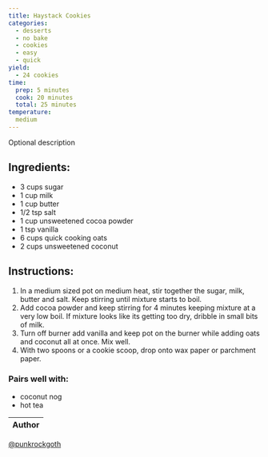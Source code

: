 ```yaml
---
title: Haystack Cookies
categories:
  - desserts
  - no bake
  - cookies
  - easy
  - quick
yield:
  - 24 cookies
time:  
  prep: 5 minutes
  cook: 20 minutes
  total: 25 minutes
temperature:
  medium
---
```


Optional description 
## Ingredients:
* 3 cups sugar
* 1 cup milk
* 1 cup butter
* 1/2 tsp salt
* 1 cup unsweetened cocoa powder
* 1 tsp vanilla
* 6 cups quick cooking oats
* 2 cups unsweetened coconut

 
## Instructions:
1. In a medium sized pot on medium heat, stir together the sugar, milk, butter and salt. Keep stirring until mixture starts to boil. 
2. Add cocoa powder and keep stirring for 4 minutes keeping mixture at a very low boil. If mixture looks like its getting too dry, dribble in small bits of milk.
3. Turn off burner add vanilla and keep pot on the burner while adding oats and coconut all at once. Mix well.
4. With two spoons or a cookie scoop, drop onto wax paper or parchment paper.


### Pairs well with:
* coconut nog
* hot tea

Author |
------ |
[@punkrockgoth](https://github.com/punkrockgoth)
